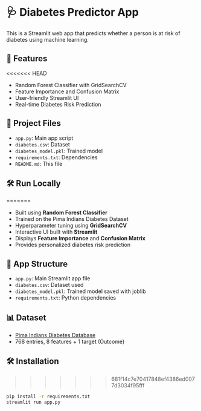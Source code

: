 # 🩺 Diabetes Predictor App

This is a Streamlit web app that predicts whether a person is at risk of diabetes using machine learning.

## 🚀 Features
<<<<<<< HEAD
- Random Forest Classifier with GridSearchCV
- Feature Importance and Confusion Matrix
- User-friendly Streamlit UI
- Real-time Diabetes Risk Prediction

## 📂 Project Files
- `app.py`: Main app script
- `diabetes.csv`: Dataset
- `diabetes_model.pkl`: Trained model
- `requirements.txt`: Dependencies
- `README.md`: This file

## 🛠 Run Locally
=======
- Built using **Random Forest Classifier**
- Trained on the Pima Indians Diabetes Dataset
- Hyperparameter tuning using **GridSearchCV**
- Interactive UI built with **Streamlit**
- Displays **Feature Importance** and **Confusion Matrix**
- Provides personalized diabetes risk prediction

## 📂 App Structure
- `app.py`: Main Streamlit app file
- `diabetes.csv`: Dataset used
- `diabetes_model.pkl`: Trained model saved with joblib
- `requirements.txt`: Python dependencies

## 📊 Dataset
- [Pima Indians Diabetes Database](https://www.kaggle.com/datasets/uciml/pima-indians-diabetes-database)
- 768 entries, 8 features + 1 target (Outcome)

## 🛠 Installation
>>>>>>> 681f14c7e70417848ef4386ed0077d3034f95fff

```bash
pip install -r requirements.txt
streamlit run app.py
